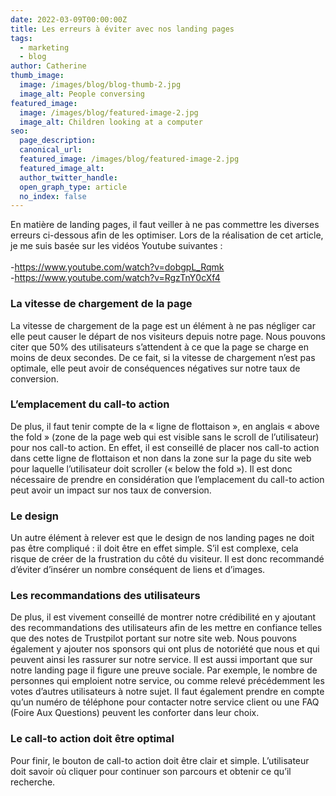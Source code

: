 ```yaml
---
date: 2022-03-09T00:00:00Z
title: Les erreurs à éviter avec nos landing pages
tags:
  - marketing
  - blog
author: Catherine
thumb_image:
  image: /images/blog/blog-thumb-2.jpg
  image_alt: People conversing
featured_image:
  image: /images/blog/featured-image-2.jpg
  image_alt: Children looking at a computer
seo:
  page_description:
  canonical_url:
  featured_image: /images/blog/featured-image-2.jpg
  featured_image_alt:
  author_twitter_handle:
  open_graph_type: article
  no_index: false
---
```


En matière de landing pages, il faut veiller à ne pas commettre les diverses erreurs ci-dessous afin de les optimiser. Lors de la réalisation de cet article, je me suis basée sur les vidéos Youtube suivantes : <br> <br>
-https://www.youtube.com/watch?v=dobgpL_Rqmk <br>
-https://www.youtube.com/watch?v=RgzTnY0cXf4
### La vitesse de chargement de la page

La vitesse de chargement de la page est un élément à ne pas négliger car elle peut causer le départ de nos visiteurs depuis notre page. Nous pouvons citer que 50% des utilisateurs s’attendent à ce que la page se charge en moins de deux secondes. De ce fait, si la vitesse de chargement n’est pas optimale, elle peut avoir de conséquences négatives sur notre taux de conversion. 

### L’emplacement du call-to action

De plus, il faut tenir compte de la « ligne de flottaison », en anglais « above the fold » (zone de la page web qui est visible sans le scroll de l’utilisateur) pour nos call-to action. En effet, il est conseillé de placer nos call-to action dans cette ligne de flottaison et non dans la zone sur la page du site web pour laquelle l’utilisateur doit scroller (« below the fold »). Il est donc nécessaire de prendre en considération que l’emplacement du call-to action peut avoir un impact sur nos taux de conversion.

### Le design

Un autre élément à relever est que le design de nos landing pages ne doit pas être compliqué : il doit être en effet simple. S’il est complexe, cela risque de créer de la frustration du côté du visiteur. Il est donc recommandé d’éviter d’insérer un nombre conséquent de liens et d’images.

### Les recommandations des utilisateurs

De plus, il est vivement conseillé de montrer notre crédibilité en y ajoutant des recommandations des utilisateurs afin de les mettre en confiance telles que des notes de Trustpilot portant sur notre site web. Nous pouvons également y ajouter nos sponsors qui ont plus de notoriété que nous et qui peuvent ainsi les rassurer sur notre service. 
Il est aussi important que sur notre landing page il figure une preuve sociale. Par exemple, le nombre de personnes qui emploient notre service, ou comme relevé précédemment les votes d’autres utilisateurs à notre sujet. Il faut également prendre en compte qu’un numéro de téléphone pour contacter notre service client ou une FAQ (Foire Aux Questions) peuvent les conforter dans leur choix.

### Le call-to action doit être optimal

Pour finir, le bouton de call-to action doit être clair et simple. L’utilisateur doit savoir où cliquer pour continuer son parcours et obtenir ce qu’il recherche.
